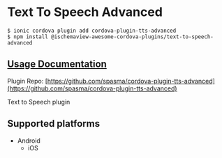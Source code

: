 # Text To Speech Advanced

```text
$ ionic cordova plugin add cordova-plugin-tts-advanced
$ npm install @ischemaview-awesome-cordova-plugins/text-to-speech-advanced
```

## [Usage Documentation](https://danielsogl.gitbook.io/awesome-cordova-plugins/plugins/text-to-speech-advanced/)

Plugin Repo: [https://github.com/spasma/cordova-plugin-tts-advanced](https://github.com/spasma/cordova-plugin-tts-advanced)

Text to Speech plugin

## Supported platforms

* Android
  * iOS

